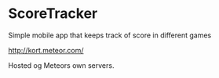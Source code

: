 ScoreTracker
============

Simple mobile app that keeps track of score in different games

http://kort.meteor.com/

Hosted og Meteors own servers.
